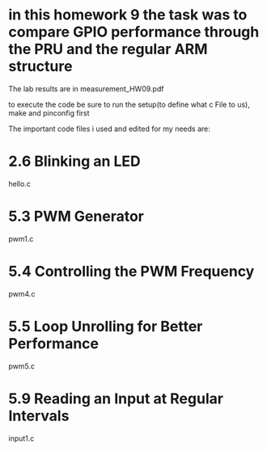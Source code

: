 

# in this homework 9 the task was to compare GPIO performance through the PRU and the regular ARM structure 

The lab results are in measurement_HW09.pdf 

to execute the code be sure to run the setup(to define what c File to us), make and pinconfig first

The important code files i used and edited for my needs are:

# 2.6 Blinking an LED
hello.c

# 5.3 PWM Generator
pwm1.c

# 5.4 Controlling the PWM Frequency
pwm4.c

# 5.5 Loop Unrolling for Better Performance
pwm5.c

# 5.9 Reading an Input at Regular Intervals
input1.c
